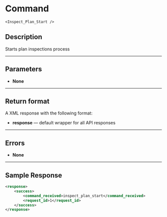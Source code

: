 # Command

    <Inspect_Plan_Start />

## Description

Starts plan inspections process

***

## Parameters
- **None**

***

## Return format
A XML response with the following format:

- **response** — default wrapper for all API responses

***

## Errors
- **None**
 
***

## Sample Response
```xml
<response>
	<success>
		<command_received>inspect_plan_start</command_received>
		<request_id>1</request_id>
	</success>
</response>
```
